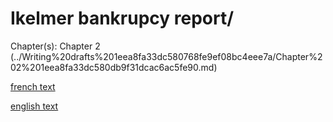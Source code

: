 # Ikelmer bankrupcy report/

Chapter(s): Chapter 2 (../Writing%20drafts%201eea8fa33dc580768fe9ef08bc4eee7a/Chapter%202%201eea8fa33dc580db9f31dcac6ac5fe90.md)

[french text](Ikelmer%20bankrupcy%20report%201f3a8fa33dc5802cbd66e1b7fe5571c6/french%20text%201f3a8fa33dc5805fb336f9d1d7184ee8.md)

[english text](Ikelmer%20bankrupcy%20report%201f3a8fa33dc5802cbd66e1b7fe5571c6/english%20text%201f3a8fa33dc580cd9123fbf4e6f54ce7.md)